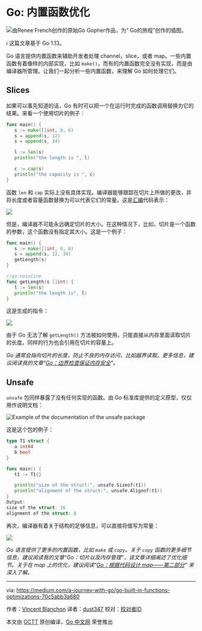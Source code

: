 # Go: 内置函数优化

![由Renee French创作的原始Go Gopher作品，为“ Go的旅程”创作的插图。](https://github.com/studygolang/gctt-images2/blob/master/20200813-Go-Built-in-Functions-Optimizations/Illustration.png?raw=true)

ℹ️  这篇文章基于 Go 1.13。

Go 语言提供内置函数来辅助开发者处理 channel，slice，或者 map。一些内置函数有着像样的内部实现，比如 `make()`，而有的内置函数完全没有实现，而是由编译器所管理。让我们一起分析一些内置函数，来理解 Go 如何处理它们。

## Slices
如果可以事先知道的话，Go 有时可以把一个在运行时完成的函数调用替换为它的结果。来看一个使用切片的例子：

```go
func main() {
   s := make([]int, 0, 6)
   s = append(s, 12)
   s = append(s, 34)

   l := len(s)
   println("the length is ", l)

   c := cap(s)
   println("the capacity is ", c)
}
```

函数 `len` 和 `cap` 实际上没有具体实现。编译器能够跟踪在切片上所做的更改，并将长度或者容量函数替换为可以代表它们的常量。这是[汇编](https://golang.org/doc/asm)代码表示：

![](https://github.com/studygolang/gctt-images2/blob/master/20200813-Go-Built-in-Functions-Optimizations/replace-length-or-capacity%20function-constant.png?raw=true)

但是，编译器不可能永远确定切片的大小。在这种情况下，比如，切片是一个函数的参数，这个函数没有指定其大小。这是一个例子：

```go
func main() {
   s := make([]int, 0, 6)
   s = append(s, 12, 34)
   getLength(s)
}

//go:noinline
func getLength(s []int) {
   l := len(s)
   println("the length is", l)
}
```

这是生成的指令：

![](https://github.com/studygolang/gctt-images2/blob/master/20200813-Go-Built-in-Functions-Optimizations/1_9eu8BEzj2ATNR2tmdsCMfg.png?raw=true)

由于 Go 无法了解 `getLength()` 方法被如何使用，只能直接从内存里面读取切片的长度。同样的行为也会引用在切片的容量上。

*Go 通常会指向切片的长度，防止不良的内存访问，比如越界读取。更多信息，建议阅读我的文章“[Go：边界检查保证内存安全](https://medium.com/a-journey-with-go/go-memory-safety-with-bounds-check-1397bef748b5)”。*

## Unsafe
`unsafe` 包同样暴露了没有任何实现的函数。由 Go 标准库提供的定义原型，仅仅用作说明文档：

![Example of the documentation of the unsafe package](https://github.com/studygolang/gctt-images2/blob/master/20200813-Go-Built-in-Functions-Optimizations/Example-of-the-documentation-of-the-unsafe-package.png?raw=true)

这是这个包的例子：

```go
type T1 struct {
   a int64
   b bool
}

func main() {
   t1 := T1{}

   println("size of the struct:", unsafe.Sizeof(t1))
   println("alignment of the struct:", unsafe.Alignof(t1))
}
Output:
size of the struct: 16
alignment of the struct: 8
```

再次，编译器有着关于结构的足够信息，可以直接将值写为常量：

![](https://github.com/studygolang/gctt-images2/blob/master/20200813-Go-Built-in-Functions-Optimizations/write-the-values-as-constants-directly.png?raw=true)

*Go 语言提供了更多的内置函数，比如 `make` 或 `copy`。关于 `copy` 函数的更多细节信息，建议阅读我的文章“Go：切片以及内存管理”，该文章详细阐述了优化细节。关于在 map 上的优化，建议阅读“[Go：根据代码设计 map——第二部分](https://medium.com/a-journey-with-go/go-map-design-by-code-part-ii-50d111557c08)” 来深入了解。*

---
via: https://medium.com/a-journey-with-go/go-built-in-functions-optimizations-70c5abb3a680

作者：[Vincent Blanchon](https://medium.com/@blanchon.vincent)
译者：[dust347](https://github.com/dust347)
校对：[校对者ID](https://github.com/校对者ID)

本文由 [GCTT](https://github.com/studygolang/GCTT) 原创编译，[Go 中文网](https://studygolang.com/) 荣誉推出